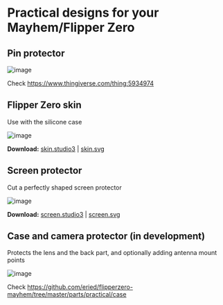 # Practical designs for your Mayhem/Flipper Zero

## Pin protector

![image](https://user-images.githubusercontent.com/1091420/230683393-86f1fb43-e491-4717-832a-5f5e3656ee82.png)

Check https://www.thingiverse.com/thing:5934974

## Flipper Zero skin

Use with the silicone case

![image](https://user-images.githubusercontent.com/1091420/230684395-63a2ca30-3ac4-4b88-bc88-0b364eb5ea87.png)

**Download:** [skin.studio3](skin.studio3) | [skin.svg](skin.svg) 

## Screen protector

Cut a perfectly shaped screen protector

![image](https://user-images.githubusercontent.com/1091420/230684476-1c4c4148-fb7c-4fae-b4b4-4218b2f063c3.png)

**Download:** [screen.studio3](screen.studio3) | [screen.svg](screen.svg) 

## Case and camera protector (in development)

Protects the lens and the back part, and optionally adding antenna mount points

![image](https://github.com/eried/flipperzero-mayhem/assets/1091420/d70aa206-ec82-4eb8-8b5f-7e853531a518)

Check https://github.com/eried/flipperzero-mayhem/tree/master/parts/practical/case

